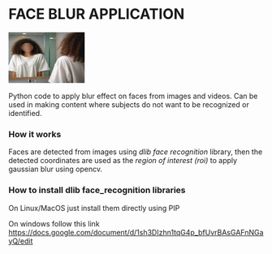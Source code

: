 # FACE BLUR APPLICATION
<img src="https://github.com/TDC-Machine-Learning-AI-Club/face-blur/blob/master/example-blurred.png" width="150" height="100">

Python code to apply blur effect on faces from images and videos.
Can be used in making content where subjects do not want to be recognized or identified.

### How it works
Faces are detected from images using _dlib face recognition_ library, then the detected coordinates are used as the _region of interest (roi)_ to apply gaussian blur using opencv.

### How to install dlib face_recognition libraries
On Linux/MacOS just install them directly using PIP

On windows follow this link https://docs.google.com/document/d/1sh3DIzhn1tqG4p_bfUvrBAsGAFnNGayQ/edit

